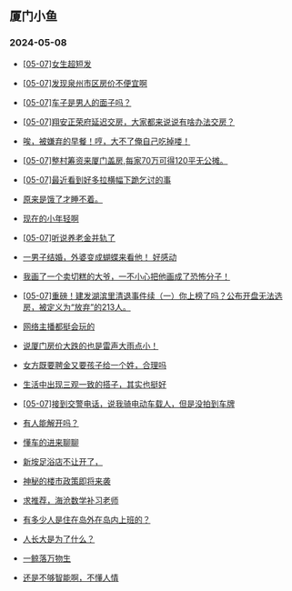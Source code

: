 ## 厦门小鱼 
### 2024-05-08

+ [[05-07]女生超短发](http://bbs.xmfish.com/read-htm-tid-18186541.html)

+ [[05-07]发现泉州市区房价不便宜啊](http://bbs.xmfish.com/read-htm-tid-18186804.html)

+ [[05-07]车子是男人的面子吗？](http://bbs.xmfish.com/read-htm-tid-18186720.html)

+ [[05-07]翔安正荣府延迟交房，大家都来说说有啥办法交房？](http://bbs.xmfish.com/read-htm-tid-18186643.html)

+ [唉，被嫌弃的早餐！哼，大不了俺自己吃掉喽！](http://bbs.xmfish.com/read-htm-tid-18186654.html)

+ [[05-07]整村筹资来厦门盖房,每家70万可得120平无公摊。](http://bbs.xmfish.com/read-htm-tid-18186807.html)

+ [[05-07]最近看到好多拉横幅下跪乞讨的事](http://bbs.xmfish.com/read-htm-tid-18186704.html)

+ [原来是饿了才睡不着。](http://bbs.xmfish.com/read-htm-tid-18186551.html)

+ [现在的小年轻啊](http://bbs.xmfish.com/read-htm-tid-18186799.html)

+ [[05-07]听说养老金并轨了](http://bbs.xmfish.com/read-htm-tid-18186832.html)

+ [一男子结婚，外婆变成蝴蝶来看他！ 好感动](http://bbs.xmfish.com/read-htm-tid-18186638.html)

+ [我画了一个卖切糕的大爷，一不小心把他画成了恐怖分子！](http://bbs.xmfish.com/read-htm-tid-18186848.html)

+ [[05-07]重磅！建发湖滨里清退事件续（一）你上榜了吗？公布开盘无法选房，被定义为“放弃”的213人。](http://bbs.xmfish.com/read-htm-tid-18186949.html)

+ [网络主播都挺会玩的](http://bbs.xmfish.com/read-htm-tid-18186842.html)

+ [说厦门房价大跌的也是雷声大雨点小！](http://bbs.xmfish.com/read-htm-tid-18186986.html)

+ [女方既要聘金又要孩子给一个姓，合理吗](http://bbs.xmfish.com/read-htm-tid-18186772.html)

+ [生活中出现三观一致的搭子，其实也挺好](http://bbs.xmfish.com/read-htm-tid-18186757.html)

+ [[05-07]接到交警电话，说我骑电动车载人，但是没拍到车牌](http://bbs.xmfish.com/read-htm-tid-18186923.html)

+ [有人能解开吗？](http://bbs.xmfish.com/read-htm-tid-18186792.html)

+ [懂车的进来聊聊](http://bbs.xmfish.com/read-htm-tid-18186855.html)

+ [新垵足浴店不让开了，](http://bbs.xmfish.com/read-htm-tid-18186967.html)

+ [神秘的楼市政策即将来袭](http://bbs.xmfish.com/read-htm-tid-18187080.html)

+ [求推荐，海沧数学补习老师](http://bbs.xmfish.com/read-htm-tid-18186826.html)

+ [有多少人是住在岛外在岛内上班的？](http://bbs.xmfish.com/read-htm-tid-18187008.html)

+ [人长大是为了什么？](http://bbs.xmfish.com/read-htm-tid-18186915.html)

+ [一鲸落万物生](http://bbs.xmfish.com/read-htm-tid-18187021.html)

+ [还是不够智能啊，不懂人情](http://bbs.xmfish.com/read-htm-tid-18187058.html)

